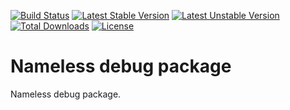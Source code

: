 [![Build Status](https://travis-ci.org/corpsee/nameless-debug.svg?branch=master)](https://travis-ci.org/corpsee/nameless-debug) [![Latest Stable Version](https://poser.pugx.org/corpsee/nameless-debug/v/stable.svg)](https://packagist.org/packages/corpsee/nameless-debug) [![Latest Unstable Version](https://poser.pugx.org/corpsee/nameless-debug/v/unstable.svg)](https://packagist.org/packages/corpsee/nameless-debug) [![Total Downloads](https://poser.pugx.org/corpsee/nameless-debug/downloads.svg)](https://packagist.org/packages/corpsee/nameless-debug) [![License](https://poser.pugx.org/corpsee/nameless-debug/license.svg)](https://packagist.org/packages/corpsee/nameless-debug)

Nameless debug package
======================

Nameless debug package.